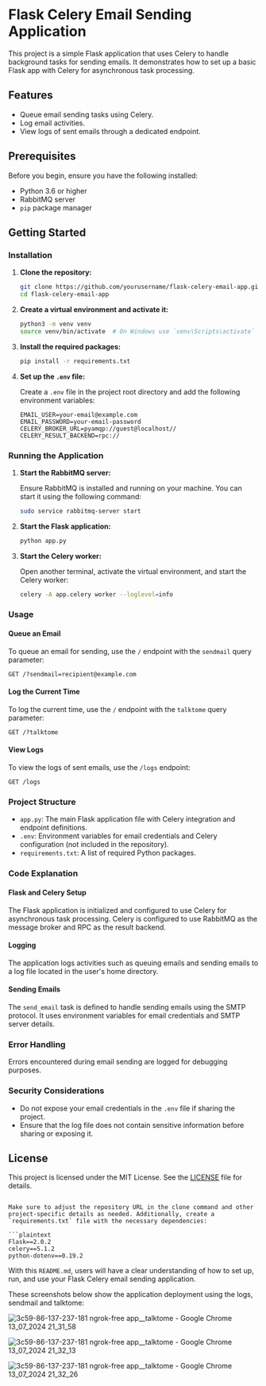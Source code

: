 

# Flask Celery Email Sending Application

This project is a simple Flask application that uses Celery to handle background tasks for sending emails. It demonstrates how to set up a basic Flask app with Celery for asynchronous task processing.

## Features

- Queue email sending tasks using Celery.
- Log email activities.
- View logs of sent emails through a dedicated endpoint.

## Prerequisites

Before you begin, ensure you have the following installed:

- Python 3.6 or higher
- RabbitMQ server
- `pip` package manager

## Getting Started

### Installation

1. **Clone the repository:**

    ```bash
    git clone https://github.com/yourusername/flask-celery-email-app.git
    cd flask-celery-email-app
    ```

2. **Create a virtual environment and activate it:**

    ```bash
    python3 -m venv venv
    source venv/bin/activate  # On Windows use `venv\Scripts\activate`
    ```

3. **Install the required packages:**

    ```bash
    pip install -r requirements.txt
    ```

4. **Set up the `.env` file:**

    Create a `.env` file in the project root directory and add the following environment variables:

    ```env
    EMAIL_USER=your-email@example.com
    EMAIL_PASSWORD=your-email-password
    CELERY_BROKER_URL=pyamqp://guest@localhost//
    CELERY_RESULT_BACKEND=rpc://
    ```

### Running the Application

1. **Start the RabbitMQ server:**

    Ensure RabbitMQ is installed and running on your machine. You can start it using the following command:

    ```bash
    sudo service rabbitmq-server start
    ```

2. **Start the Flask application:**

    ```bash
    python app.py
    ```

3. **Start the Celery worker:**

    Open another terminal, activate the virtual environment, and start the Celery worker:

    ```bash
    celery -A app.celery worker --loglevel=info
    ```

### Usage

#### Queue an Email

To queue an email for sending, use the `/` endpoint with the `sendmail` query parameter:

```http
GET /?sendmail=recipient@example.com
```

#### Log the Current Time

To log the current time, use the `/` endpoint with the `talktome` query parameter:

```http
GET /?talktome
```

#### View Logs

To view the logs of sent emails, use the `/logs` endpoint:

```http
GET /logs
```

### Project Structure

- `app.py`: The main Flask application file with Celery integration and endpoint definitions.
- `.env`: Environment variables for email credentials and Celery configuration (not included in the repository).
- `requirements.txt`: A list of required Python packages.

### Code Explanation

#### Flask and Celery Setup

The Flask application is initialized and configured to use Celery for asynchronous task processing. Celery is configured to use RabbitMQ as the message broker and RPC as the result backend.

#### Logging

The application logs activities such as queuing emails and sending emails to a log file located in the user's home directory.

#### Sending Emails

The `send_email` task is defined to handle sending emails using the SMTP protocol. It uses environment variables for email credentials and SMTP server details.

### Error Handling

Errors encountered during email sending are logged for debugging purposes.

### Security Considerations

- Do not expose your email credentials in the `.env` file if sharing the project.
- Ensure that the log file does not contain sensitive information before sharing or exposing it.

## License

This project is licensed under the MIT License. See the [LICENSE](LICENSE) file for details.
```

Make sure to adjust the repository URL in the clone command and other project-specific details as needed. Additionally, create a `requirements.txt` file with the necessary dependencies:

```plaintext
Flask==2.0.2
celery==5.1.2
python-dotenv==0.19.2
```

With this `README.md`, users will have a clear understanding of how to set up, run, and use your Flask Celery email sending application.

These screenshots below show the application deployment using the logs, sendmail and talktome:

![3c59-86-137-237-181 ngrok-free app__talktome - Google Chrome 13_07_2024 21_31_58](https://github.com/user-attachments/assets/b45addc1-b5e9-48a5-88b1-fd36ee33cfde)


![3c59-86-137-237-181 ngrok-free app__talktome - Google Chrome 13_07_2024 21_32_13](https://github.com/user-attachments/assets/78d8a946-3588-4127-a5df-79eb9f748baa)


![3c59-86-137-237-181 ngrok-free app__talktome - Google Chrome 13_07_2024 21_32_26](https://github.com/user-attachments/assets/5e21d620-ef4f-4553-be4c-f8e9f59881a2)


